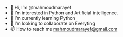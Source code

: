 - 👋 Hi, I’m @mahmoudmarayef
- 👀 I’m interested in Python and Artificial intelligence.
- 🌱 I’m currently learning Python
- 💞️ I’m looking to collaborate on Everyting
- 📫 How to reach me mahmoudmarayef@gmail.com

<!---
mahmoudmarayef/mahmoudmarayef is a ✨ special ✨ repository because its `README.md` (this file) appears on your GitHub profile.
You can click the Preview link to take a look at your changes.
--->
